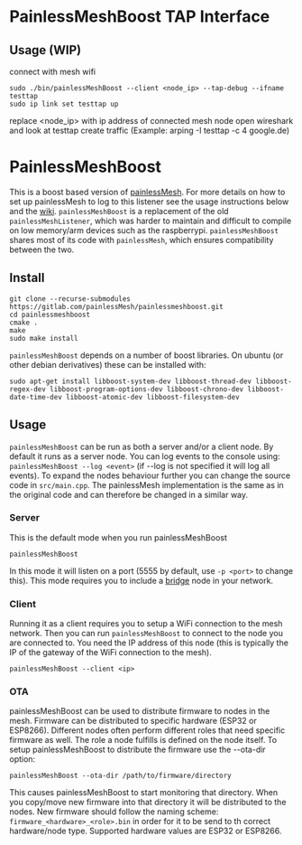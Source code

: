 # PainlessMeshBoost TAP Interface

## Usage (WIP)

connect with mesh wifi
```
sudo ./bin/painlessMeshBoost --client <node_ip> --tap-debug --ifname testtap
sudo ip link set testtap up
```
replace <node_ip> with ip address of connected mesh node
open wireshark and look at testtap
create traffic (Example: arping -I testtap -c 4 google.de)


# PainlessMeshBoost

This is a boost based version of [painlessMesh](gitlab.com/painlessMesh/painlessMesh). For more details on how to set up painlessMesh to log to this listener see the usage instructions below and the [wiki](https://gitlab.com/BlackEdder/painlessMesh/wikis/bridge-between-mesh-and-another-network). `painlessMeshBoost` is a replacement of the old `painlessMeshListener`, which was harder to maintain and difficult to compile on low memory/arm devices such as the raspberrypi. `painlessMeshBoost` shares most of its code with `painlessMesh`, which ensures compatibility between the two.

## Install 

```
git clone --recurse-submodules https://gitlab.com/painlessMesh/painlessmeshboost.git
cd painlessmeshboost
cmake .
make
sudo make install
```

`painlessMeshBoost` depends on a number of boost libraries. On ubuntu (or other debian derivatives) these can be installed with:

```
sudo apt-get install libboost-system-dev libboost-thread-dev libboost-regex-dev libboost-program-options-dev libboost-chrono-dev libboost-date-time-dev libboost-atomic-dev libboost-filesystem-dev
```

## Usage

`painlessMeshBoost` can be run as both a server and/or a client node. By default it runs as a server node. You can log events to the console using: `painlessMeshBoost --log <event>` (if --log is not specified it will log all events). To expand the nodes behaviour further you can change the source code in `src/main.cpp`. The painlessMesh implementation is the same as in the original code and can therefore be changed in a similar way. 

### Server

This is the default mode when you run painlessMeshBoost

```
painlessMeshBoost
```

In this mode it will listen on a port (5555 by default, use `-p <port>` to change this). This mode requires you to include a [bridge](https://gitlab.com/BlackEdder/painlessMesh/blob/master/examples/bridge/bridge.ino) node in your network. 

### Client

Running it as a client requires you to setup a WiFi connection to the mesh network. Then you can run `painlessMeshBoost` to connect to the node you are connected to. You need the IP address of this node (this is typically the IP of the gateway of the WiFi connection to the mesh).

```
painlessMeshBoost --client <ip>
```

### OTA

painlessMeshBoost can be used to distribute firmware to nodes in the mesh. Firmware can be distributed to specific hardware (ESP32 or ESP8266). Different nodes often perform different roles that need specific firmware as well. The role a node fulfills is defined on the node itself. To setup painlessMeshBoost to distribute the firmware use the --ota-dir option:

```
painlessMeshBoost --ota-dir /path/to/firmware/directory
```

This causes painlessMeshBoost to start monitoring that directory. When you copy/move new firmware into that directory it will be distributed to the nodes. New firmware should follow the naming scheme: `firmware_<hardware>_<role>.bin` in order for it to be send to th correct hardware/node type. Supported hardware values are ESP32 or ESP8266.

